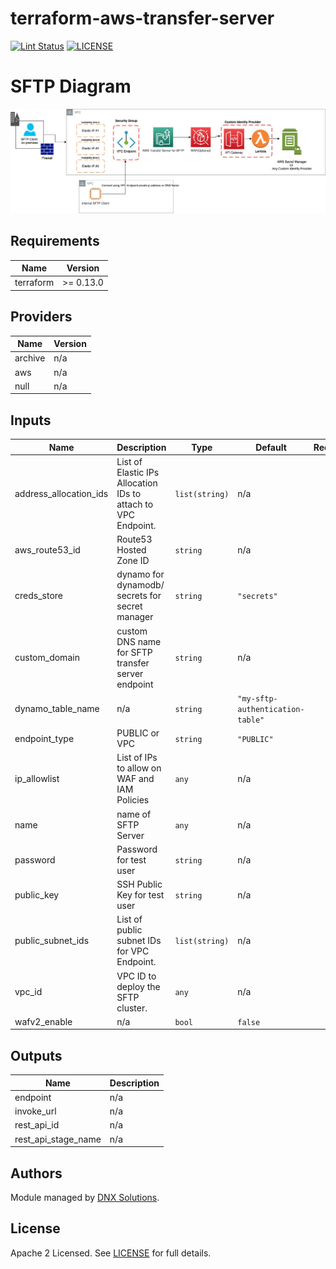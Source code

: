 # terraform-aws-transfer-server

[![Lint Status](https://github.com/DNXLabs/terraform-aws-transfer-server/workflows/Lint/badge.svg)](https://github.com/DNXLabs/terraform-aws-transfer-server/actions)
[![LICENSE](https://img.shields.io/github/license/DNXLabs/terraform-aws-transfer-server)](https://github.com/DNXLabs/terraform-aws-transfer-server/blob/master/LICENSE)

# SFTP Diagram

![image](docs/SFTP-HLD.jpg)

<!--- BEGIN_TF_DOCS --->

## Requirements

| Name | Version |
|------|---------|
| terraform | >= 0.13.0 |

## Providers

| Name | Version |
|------|---------|
| archive | n/a |
| aws | n/a |
| null | n/a |

## Inputs

| Name | Description | Type | Default | Required |
|------|-------------|------|---------|:--------:|
| address\_allocation\_ids | List of Elastic IPs Allocation IDs to attach to VPC Endpoint. | `list(string)` | n/a | yes |
| aws\_route53\_id | Route53 Hosted Zone ID | `string` | n/a | yes |
| creds\_store | dynamo for dynamodb/ secrets for secret manager | `string` | `"secrets"` | no |
| custom\_domain | custom DNS name for SFTP transfer server endpoint | `string` | n/a | yes |
| dynamo\_table\_name | n/a | `string` | `"my-sftp-authentication-table"` | no |
| endpoint\_type | PUBLIC or VPC | `string` | `"PUBLIC"` | no |
| ip\_allowlist | List of IPs to allow on WAF and IAM Policies | `any` | n/a | yes |
| name | name of SFTP Server | `any` | n/a | yes |
| password | Password for test user | `string` | n/a | yes |
| public\_key | SSH Public Key for test user | `string` | n/a | yes |
| public\_subnet\_ids | List of public subnet IDs for VPC Endpoint. | `list(string)` | n/a | yes |
| vpc\_id | VPC ID to deploy the SFTP cluster. | `any` | n/a | yes |
| wafv2\_enable | n/a | `bool` | `false` | no |

## Outputs

| Name | Description |
|------|-------------|
| endpoint | n/a |
| invoke\_url | n/a |
| rest\_api\_id | n/a |
| rest\_api\_stage\_name | n/a |

<!--- END_TF_DOCS --->

## Authors

Module managed by [DNX Solutions](https://github.com/DNXLabs).

## License

Apache 2 Licensed. See [LICENSE](https://github.com/DNXLabs/terraform-aws-transfer-server/blob/master/LICENSE) for full details.
